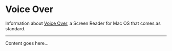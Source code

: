 # Voice Over

Information about [Voice Over](https://www.apple.com/voiceover/info/guide/_1121.html), a Screen Reader for Mac OS that comes as standard.

---

Content goes here...